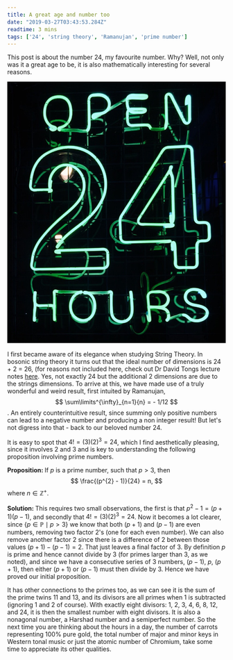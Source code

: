 ```yaml
---
title: A great age and number too
date: "2019-03-27T03:43:53.284Z"
readtime: 3 mins
tags: ['24', 'string theory', 'Ramanujan', 'prime number']
---
```


This post is about the number 24, my favourite number. Why? Well, not only was it a great age to be, it is also mathematically interesting for several reasons. 

![24](./24hours.jpg)

I first became aware of its elegance when studying String Theory. In bosonic string theory it turns out that the ideal number of dimensions is 24 + 2 = 26, (for reasons not included here, check out Dr David Tongs lecture notes [here](http://www.damtp.cam.ac.uk/user/tong/string/string.pdf). Yes, not exactly 24 but the additional 2 dimensions are due to the strings dimensions. To arrive at this, we have made use of a truly wonderful and weird result, first intuited by Ramanujan,
$$
\sum\limits^{\infty}_{n=1}{n} = - 1/12
$$.
An entirely counterintuitive result, since summing only positive numbers can lead to a negative number and producing a non integer result! But let's not digress into that - back to our beloved number 24.

It is easy to spot that $4! = (3)(2)^{3} = 24$, which I find aesthetically pleasing, since it involves 2 and 3 and is key to understanding the following proposition involving prime numbers.

<strong><b>Proposition:</b> </strong>If $p$ is a prime number, such that $p >3$, then
$$
\frac{(p^{2} - 1)}{24} = n,
$$
where $n \in \mathbb{Z^{+}}$.<br />

<strong><b>Solution: </b></strong>This requires two small observations, the first is that $p^{2}-1 = (p+1)(p-1)$, and secondly that $4! = (3)(2)^{3} = 24$. Now it becomes a lot clearer, since $\left\{p\in\mathbb{P}\mid p > 3\right\}$ we know that both $(p+1)$ and $(p-1)$ are even numbers, removing two factor 2's (one for each even number). We can also remove another factor 2 since there is a difference of 2 between those values $(p+1)-(p-1)=2$. That just leaves a final factor of 3. By definition $p$ is prime and hence cannot divide by 3 (for primes larger than 3, as we noted), and since we have a consecutive series of 3 numbers, $(p-1)$, $p$, $(p+1)$, then either $(p+1)$ or $(p-1)$ must then divide by 3. Hence we have proved our initial proposition.

It has other connections to the primes too, as we can see it is the sum of the prime twins 11 and 13, and its divisors are all primes when 1 is subtracted (ignoring 1 and 2 of course). With exactly eight divisors: 1, 2, 3, 4, 6, 8, 12, and 24, it is then the smallest number with eight divisors. It is also a nonagonal number, a Harshad number and a semiperfect number. 
So the next time you are thinking about the hours in a day, the number of carrots representing 100% pure gold, the total number of major and minor keys in Western tonal music or just the atomic number of Chromium, take some time to appreciate its other qualities. 

